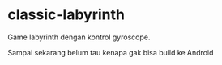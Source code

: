 # classic-labyrinth
 Game labyrinth dengan kontrol gyroscope.

Sampai sekarang belum tau kenapa gak bisa build ke Android
